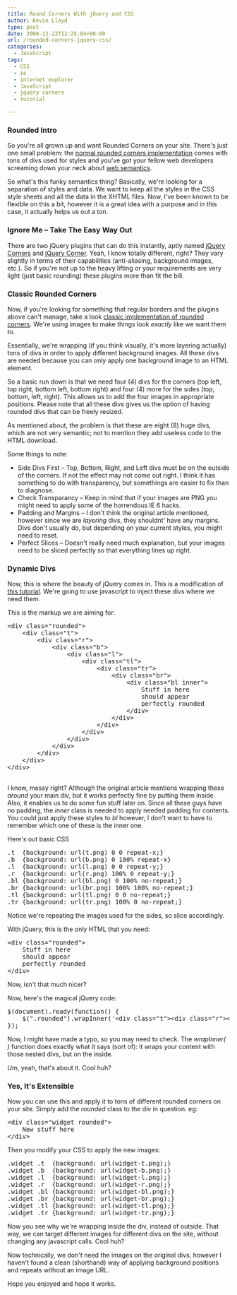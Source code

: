 ```yaml
---
title: Round Corners With jQuery and CSS
author: Kevin Lloyd
type: post
date: 2008-12-22T12:25:04+00:00
url: /rounded-corners-jquery-css/
categories:
  - JavaScript
tags:
  - CSS
  - ie
  - internet explorer
  - JavaScript
  - jquery corners
  - tutorial

---
```

### Rounded Intro

So you're all grown up and want Rounded Corners on your site. There's just one small problem: the [normal rounded corners implementation][1] comes with tons of divs used for styles and you've got your fellow web developers screaming down your neck about [web semantics][2].

So what's this funky semantics thing? Basically, we're looking for a separation of styles and data. We want to keep all the styles in the CSS style sheets and all the data in the XHTML files. Now, I've been known to be flexible on this a bit, however it is a great idea with a purpose and in this case, it actually helps us out a ton.

### Ignore Me &#8211; Take The Easy Way Out

There are two jQuery plugins that can do this instantly, aptly named [jQuery Corners][3] and [jQuery Corner][4]. Yeah, I know totally different, right? They vary slightly in terms of their capabilities (anti-aliasing, background images, etc.). So if you're not up to the heavy lifting or your requirements are very light (just basic rounding) these plugins more than fit the bill.

<!--more-->

### Classic Rounded Corners

Now, if you're looking for something that regular borders and the plugins above can't manage, take a look [classic implementation of rounded corners][1]. We're using images to make things look _exactly_ like we want them to.

Essentially, we're wrapping (if you think visually, it's more layering actually) tons of divs in order to apply different background images. All these divs are needed because you can only apply one background image to an HTML element.

So a basic run down is that we need four (4) divs for the corners (top left, top right, bottom left, bottom right) and four (4) more for the sides (top, bottom, left, right). This allows us to add the four images in appropriate positions. Please note that all these divs gives us the option of having rounded divs that can be freely resized.

As mentioned about, the problem is that these are eight (8) huge divs, which are not very semantic; not to mention they add useless code to the HTML download.

Some things to note:

  * Side Divs First &#8211; Top, Bottom, Right, and Left divs must be on the outside of the corners. If not the effect may not come out right. I think it has something to do with transparency, but somethings are easier to fix than to diagnose.
  * Check Transparancy &#8211; Keep in mind that if your images are PNG you might need to apply some of the horrendous IE 6 hacks.
  * Padding and Margins &#8211; I don't think the original article mentioned, however since we are _layering_ divs, they shouldnt' have any margins. Divs don't usually do, but depending on your current styles, you might need to reset.
  * Perfect Slices &#8211; Doesn't really need much explanation, but your images need to be sliced perfectly so that everything lines up right.

### Dynamic Divs

Now, this is where the beauty of jQuery comes in. This is a modification of [this tutorial][5]. We're going to use javascript to inject these divs where we need them.

This is the markup we are aiming for:

<pre class="brush: xml; title: ; notranslate" title="">&lt;div class="rounded"&gt;
	&lt;div class="t"&gt;
		&lt;div class="r"&gt;
			&lt;div class="b"&gt;
			 	&lt;div class="l"&gt;
					&lt;div class="tl"&gt;
						&lt;div class="tr"&gt;
							&lt;div class="br"&gt;
								&lt;div class="bl inner"&gt;
									Stuff in here
									should appear
									perfectly rounded
								&lt;/div&gt;
							&lt;/div&gt;
						&lt;/div&gt;
					&lt;/div&gt;
				&lt;/div&gt;
			&lt;/div&gt;
		&lt;/div&gt;
	&lt;/div&gt;
&lt;/div&gt;

</pre>

I know, messy right? Although the original article mentions wrapping these _around_ your main div, but it works perfectly fine by putting them inside. Also, it enables us to do some fun stuff later on. Since all these guys have no padding, the _inner_ class is needed to apply needed padding for contents. You could just apply these styles to _bl_ however, I don't want to have to remember which one of these is the inner one.

Here's out basic CSS

<pre class="brush: css; title: ; notranslate" title="">.t  {background: url(t.png) 0 0 repeat-x;}
.b  {background: url(b.png) 0 100% repeat-x}
.l  {background: url(l.png) 0 0 repeat-y;}
.r  {background: url(r.png) 100% 0 repeat-y;}
.bl {background: url(bl.png) 0 100% no-repeat;}
.br {background: url(br.png) 100% 100% no-repeat;}
.tl {background: url(tl.png) 0 0 no-repeat;}
.tr {background: url(tr.png) 100% 0 no-repeat;}
</pre>

Notice we're repeating the images used for the sides, so slice accordingly.

With jQuery, this is the only HTML that you need:

<pre class="brush: xml; title: ; notranslate" title="">&lt;div class="rounded"&gt;
	Stuff in here
	should appear
	perfectly rounded
&lt;/div&gt;
</pre>

Now, isn't that much nicer?

Now, here's the magical jQuery code:

<pre class="brush: jscript; title: ; notranslate" title="">$(document).ready(function() {
	$(".rounded").wrapInner('&lt;div class="t"&gt;&lt;div class="r"&gt;&lt;div class="b"&gt;&lt;div class="l"&gt;&lt;div class="tl"&gt;&lt;div class="tr"&gt;&lt;div class="br"&gt;&lt;div class="bl inner"&gt;&lt;/div&gt;&lt;/div&gt;&lt;/div&gt;&lt;/div&gt;&lt;/div&gt;&lt;/div&gt;&lt;/div&gt;&lt;/div&gt;');
});
</pre>

Now, I might have made a typo, so you may need to check. The _wrapInner( )_ function does exactly what it says (sort of): it wraps your content with those nested divs, but on the inside.

Um, yeah, that's about it. Cool huh?

### Yes, It's Extensible

Now you can use this and apply it to tons of different rounded corners on your site. Simply add the _rounded_ class to the div in question. eg:

<pre class="brush: xml; title: ; notranslate" title="">&lt;div class="widget rounded"&gt;
	New stuff here
&lt;/div&gt;
</pre>

Then you modify your CSS to apply the new images:

<pre class="brush: css; title: ; notranslate" title="">.widget .t  {background: url(widget-t.png);}
.widget .b  {background: url(widget-b.png);}
.widget .l  {background: url(widget-l.png);}
.widget .r  {background: url(widget-r.png);}
.widget .bl {background: url(widget-bl.png);}
.widget .br {background: url(widget-br.png);}
.widget .tl {background: url(widget-tl.png);}
.widget .tr {background: url(widget-tr.png);}
</pre>

Now you see why we're wrapping inside the div, instead of outside. That way, we can target different images for different divs on the site, without changing any javascript calls. Cool huh?

Now technically, we don't need the images on the original divs, however I haven't found a clean (shorthand) way of applying background positions and repeats without an image URL.

Hope you enjoyed and hope it works.

 [1]: http://www.webcredible.co.uk/user-friendly-resources/css/css-round-corners-borders.shtml
 [2]: http://en.wikipedia.org/wiki/Semantic_Web
 [3]: http://www.atblabs.com/jquery.corners.html
 [4]: http://methvin.com/jquery/jq-corner.html
 [5]: http://docs.jquery.com/Tutorials:Rounded_Corners